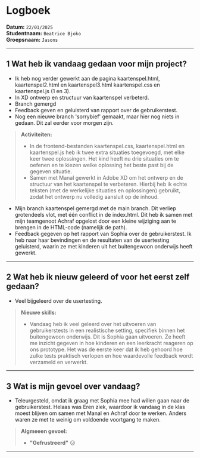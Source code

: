 # Logboek

**Datum:** `22/01/2025`  
**Studentnaam:** `Beatrice Bjoko`  
**Groepsnaam:** `Jasons`

---

## 1 Wat heb ik vandaag gedaan voor mijn project?

- Ik heb nog verder gewerkt aan de pagina kaartenspel.html, kaartenspel2.html en kaartenspel3.html kaartenspel.css en kaartenspel.js (1 en 3).
- In XD ontwerp en structuur van kaartenspel verbeterd.
- Branch gemergd
- Feedback geven en geluisterd van rapport over de gebruikerstest.
- Nog een nieuwe branch 'sorrybief' gemaakt, maar hier nog niets in gedaan. Dit zal eerder voor morgen zijn.

> **Activiteiten:**
>
> - In de frontend-bestanden kaartenspel.css, kaartenspel.html en kaartenspel.js heb ik twee extra situaties toegevoegd, met elke keer twee oplossingen. Het kind heeft nu drie situaties om te oefenen en te kiezen welke oplossing het beste past bij de gegeven situatie.
> - Samen met Manal gewerkt in Adobe XD om het ontwerp en de structuur van het kaartenspel te verbeteren. Hierbij heb ik echte teksten (met de werkelijke situaties en oplossingen) gebruikt, zodat het ontwerp nu volledig aansluit op de inhoud.

- Mijn branch kaartenspel gemergd met de main branch. Dit verliep grotendeels vlot, met één conflict in de index.html. Dit heb ik samen met mijn teamgenoot Achraf opgelost door een kleine wijziging aan te brengen in de HTML-code (namelijk de path).
- Feedback gegeven op het rapport van Sophia over de gebruikerstest. Ik heb naar haar bevindingen en de resultaten van de usertesting geluisterd, waarin ze met kinderen uit het buitengewoon onderwijs heeft gewerkt.

---

## 2 Wat heb ik nieuw geleerd of voor het eerst zelf gedaan?

- Veel bijgeleerd over de usertesting.

> **Nieuwe skills:**
>
> - Vandaag heb ik veel geleerd over het uitvoeren van gebruikerstests in een realistische setting, specifiek binnen het buitengewoon onderwijs. Dit is Sophia gaan uitvoeren. Ze heeft me inzicht gegeven in hoe kinderen en een leerkracht reageren op ons prototype. Het was de eerste keer dat ik heb gehoord hoe zulke tests praktisch verlopen en hoe waardevolle feedback wordt verzameld en verwerkt.

---

## 3 Wat is mijn gevoel over vandaag?

- Teleurgesteld, omdat ik graag met Sophia mee had willen gaan naar de gebruikerstest. Helaas was Eren ziek, waardoor ik vandaag in de klas moest blijven om samen met Manal en Achraf door te werken. Anders waren ze met te weinig om voldoende voortgang te maken.

> **Algmeeen gevoel:**
>
> - **"Gefrustreerd"** 😕

---
